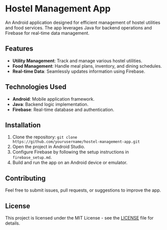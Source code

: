 # Hostel Management App

An Android application designed for efficient management of hostel utilities and food services. The app leverages Java for backend operations and Firebase for real-time data management.

## Features

- **Utility Management**: Track and manage various hostel utilities.
- **Food Management**: Handle meal plans, inventory, and dining schedules.
- **Real-time Data**: Seamlessly updates information using Firebase.

## Technologies Used

- **Android**: Mobile application framework.
- **Java**: Backend logic implementation.
- **Firebase**: Real-time database and authentication.

## Installation

1. Clone the repository: `git clone https://github.com/yourusername/hostel-management-app.git`
2. Open the project in Android Studio.
3. Configure Firebase by following the setup instructions in `firebase_setup.md`.
4. Build and run the app on an Android device or emulator.

## Contributing

Feel free to submit issues, pull requests, or suggestions to improve the app.

## License

This project is licensed under the MIT License - see the [LICENSE](LICENSE) file for details.

